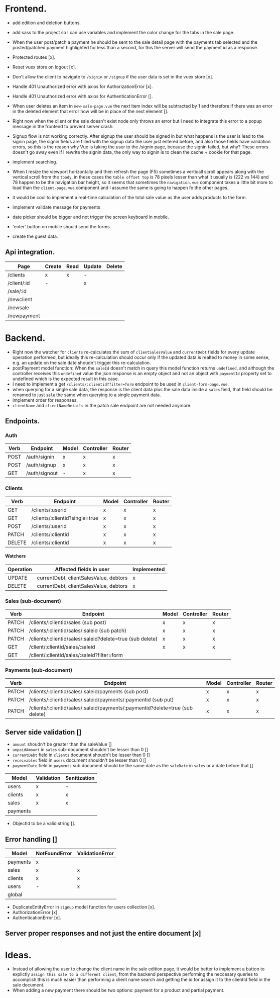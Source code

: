 <style type="text/css">
body {
  max-width: 1800px;
  margin-left: auto;
  margin-right: auto;
}
</style>

# Frontend.
* add edition and deletion buttons.
* add sass to the project so I can use variables and implement the color change for the tabs in the sale page.
* When the user post/patch a payment he should be sent to the sale detail page with the payments tab selected and the posted/patched payment highlighted for less than a second, for this the server will send the payment id as a response.
* Protected routes [x].
* Reset vuex store on logout [x].
* Don't allow the client to navigate to `/signin` or `/signup` if the user data is set in the vuex store [x].
* Handle 401 Unauthorized error with axios for AuthorizationError [x].
* Handle 401 Unauthorized error with axios for AuthenticationError [].
* When user deletes an item in `new-sale-page.vue` the next item index will be subtracted by 1 and therefore if there was an error in the deleted element that error now will be in place of the next element [].
* Right now when the client or the sale doesn't exist node only throws an error but I need to integrate this error to a popup message in the frontend to prevent server crash.
* Signup flow is not working correctly. After signup the user should be signed in but what happens is the user is lead to the signin page, the signin fields are filled with the signup data the user just entered before, and also those fields have validation errors, so this is the reason why Vue is taking the user to the /signin page, because the signin failed, but why? These errors doesn't go away even if I rewrite the signin data, the only way to signin is to clean the cache + cookie for that page.
* implement searching.
* When I resize the viewport horizontally and then refresh the page (F5) sometimes a verticall scroll appears along with the vertical scroll from the `tbody`, in these cases the `table offset top` is 78 pixels lesser than what it usually is (222 vs 144) and 78 happen to be the navigation bar height, so it seems that sometimes the `navigation.vue` component takes a little bit more to load than the `client-page.vue` component and I assume the same is going to happen fo the other pages.
* it would be cool to implement a real-time calculation of the total sale value as the user adds products to the form.

* implement validate message for payments
* date picker should be bigger and not trigger the screen keyboard in mobile.
* 'enter' button on mobile should send the forms.
* create the guest data.


## Api integration.

| Page        | Create | Read | Update | Delete |
|-------------|--------|------|--------|--------|
| /clients    | x      | x    | -      |        |
| /client/:id | -      |      | x      |        |
| /sale/:id   |        |      |        |        |
| /newclient  |        |      |        |        |
| /newsale    |        |      |        |        |
| /newpayment |        |      |        |        |

# Backend.
* Right now the watcher for `clients` re-calculates the sum of `clientSalesValue` and `currentDebt` fields for every update operation performed, but ideally this re-calculation should occur only if the updated data is realted to money in some sense, e.g. an update on the sale date shoudn't trigger this re-calculation.
* postPayment model function: When the `saleId` doesn't match in query this model function returns `undefined`, and although the controller receives this `undefined` value the json response is an empty object and not an object with `paymentId` property set to undefined which is the expected result in this case.
* I need to implement a get `/clients/:clientid?filter=form` endpoint to be used in `client-form-page.vue`.
* when querying for a single sale data, the response is the client data plus the sale data inside a `sales` field, that field should be renamed to just `sale` the same when querying to a single payment data.
* implement order for responses.
* `clientName` and `clientNameDetails` in the patch sale endpoint are not needed anymore.

## Endpoints.

### Auth

| Verb | Endpoint      | Model | Controller | Router |
|------|---------------|-------|------------|--------|
| POST | /auth/signin  | x     | x          | x      |
| POST | /auth/signup  | x     | x          | x      |
| GET  | /auth/signout | -     | x          | x      |

### Clients

| Verb   | Endpoint                       | Model | Controller | Router |
|--------|--------------------------------|-------|------------|--------|
| GET    | /clients/:userid               | x     | x          | x      |
| GET    | /clients/:clientid?single=true | x     | x          | x      |
| POST   | /clients/:userid               | x     | x          | x      |
| PATCH  | /clients/:clientid             | x     | x          | x      |
| DELETE | /clients/:clientid             | x     | x          | x      |

#### Watchers

| Operation | Affected fields in user                | Implemented |
|-----------|----------------------------------------|-------------|
| UPDATE    | currentDebt, clientSalesValue, debtors | x           |
| DELETE    | currentDebt, clientSalesValue, debtors | x           |

### Sales (sub-document)

| Verb  | Endpoint                                                  | Model | Controller | Router |
|-------|-----------------------------------------------------------|-------|------------|--------|
| PATCH | /clients/:clientid/sales (sub post)                       | x     | x          | x      |
| PATCH | /clients/:clientid/sales/:saleid (sub patch)              | x     | x          | x      |
| PATCH | /clients/:clientid/sales/:saleid?delete=true (sub delete) | x     | x          | x      |
| GET   | /client/:clientid/sales/:saleid                           | x     | x          | x      |
| GET   | /client/:clientid/sales/:saleid?filter=form               |       |            |        |

### Payments (sub-document)

| Verb  | Endpoint                                                                      | Model | Controller | Router |
|-------|-------------------------------------------------------------------------------|-------|------------|--------|
| PATCH | /clients/:clientid/sales/:saleid/payments (sub post)                          | x     | x          | x      |
| PATCH | /clients/:clientid/sales/:saleid/payments/:paymentid (sub put)                | x     | x          | x      |
| PATCH | /clients/:clientid/sales/:saleid/payments/:paymentid?delete=true (sub delete) | x     | x          | x      |

## Server side validation []
* `amount` shoudn't be greater than the saleValue []
* `unpaidAmount` in `sales` sub-document shouldn't be lesser than 0 []
* `currentDebt` field in `clients` document shoudn't be lesser than 0 []
* `receivables` field in `users` document shouldn't be lesser than 0 []
* `paymentDate` field in `payments` sub document should be the same date as the `saleDate` in `sales` or a date before that []

| Model    | Validation | Sanitization |
|----------|------------|--------------|
| users    | x          | -            |
| clients  | x          | x            |
| sales    | x          | x            |
| payments |            |              |

* ObjectId to be a valid string [].

## Error handling []

| Model    | NotFoundError | ValidationError |
|----------|---------------|-----------------|
| payments | x             |                 |
| sales    | x             | x               |
| clients  | x             | x               |
| users    | -             | x               |
| global   |               |                 |

* DuplicateEntityError in `signup` model function for users collection [x].
* AuthorizationError [x].
* AuthenticationError [x].

## Server proper responses and not just the entire document [x]

# Ideas. 
* Instead of allowing the user to change the client name in the sale edition page, it would be better to implement a button to explictly `assign this sale to a different client`, from the backend perspective performing the neccesary queries to accomplish this is much easier than performing a client name search and getting the id for assign it to the clientId field in the sale document.
* When adding a new payment there should be two options: payment for a product and partial payment.
